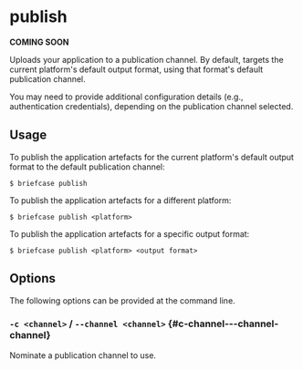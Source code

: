 # publish

**COMING SOON**

Uploads your application to a publication channel. By default, targets
the current platform's default output format, using that format's
default publication channel.

You may need to provide additional configuration details (e.g.,
authentication credentials), depending on the publication channel
selected.

## Usage

To publish the application artefacts for the current platform's default
output format to the default publication channel:

``` console
$ briefcase publish
```

To publish the application artefacts for a different platform:

``` console
$ briefcase publish <platform>
```

To publish the application artefacts for a specific output format:

``` console
$ briefcase publish <platform> <output format>
```

## Options

The following options can be provided at the command line.

### `-c <channel>` / `--channel <channel>` {#c-channel---channel-channel}

Nominate a publication channel to use.
